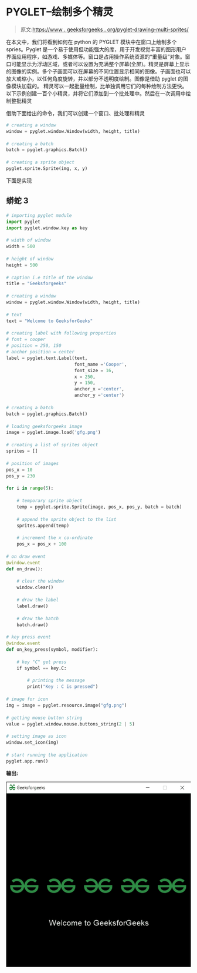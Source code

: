 # PYGLET–绘制多个精灵

> 原文:[https://www . geeksforgeeks . org/pyglet-drawing-multi-sprites/](https://www.geeksforgeeks.org/pyglet-drawing-multiple-sprites/)

在本文中，我们将看到如何在 python 的 PYGLET 模块中在窗口上绘制多个 spries。Pyglet 是一个易于使用但功能强大的库，用于开发视觉丰富的图形用户界面应用程序，如游戏、多媒体等。窗口是占用操作系统资源的“重量级”对象。窗口可能显示为浮动区域，或者可以设置为充满整个屏幕(全屏)。精灵是屏幕上显示的图像的实例。多个子画面可以在屏幕的不同位置显示相同的图像。子画面也可以放大或缩小，以任何角度旋转，并以部分不透明度绘制。图像是借助 pyglet 的图像模块加载的。
精灵可以一起批量绘制，比单独调用它们的每种绘制方法更快。以下示例创建一百个小精灵，并将它们添加到一个批处理中。然后在一次调用中绘制整批精灵

借助下面给出的命令，我们可以创建一个窗口、批处理和精灵

```py
# creating a window
window = pyglet.window.Window(width, height, title)

# creating a batch 
batch = pyglet.graphics.Batch()

# creating a sprite object
pyglet.sprite.Sprite(img, x, y)
```

下面是实现

## 蟒蛇 3

```py
# importing pyglet module
import pyglet
import pyglet.window.key as key

# width of window
width = 500

# height of window
height = 500

# caption i.e title of the window
title = "Geeksforgeeks"

# creating a window
window = pyglet.window.Window(width, height, title)

# text 
text = "Welcome to GeeksforGeeks"

# creating label with following properties
# font = cooper
# position = 250, 150
# anchor position = center
label = pyglet.text.Label(text,
                          font_name ='Cooper',
                          font_size = 16,
                          x = 250, 
                          y = 150,
                          anchor_x ='center', 
                          anchor_y ='center')

# creating a batch
batch = pyglet.graphics.Batch()

# loading geeksforgeeks image
image = pyglet.image.load('gfg.png')

# creating a list of sprites object
sprites = []

# position of images
pos_x = 10
pos_y = 230

for i in range(5):

    # temporary sprite object
    temp = pyglet.sprite.Sprite(image, pos_x, pos_y, batch = batch)

    # append the sprite object to the list
    sprites.append(temp)

    # increment the x co-ordinate
    pos_x = pos_x + 100

# on draw event
@window.event
def on_draw():

    # clear the window
    window.clear()

    # draw the label
    label.draw()

    # draw the batch
    batch.draw()

# key press event    
@window.event
def on_key_press(symbol, modifier):

    # key "C" get press
    if symbol == key.C:

        # printing the message
        print("Key : C is pressed")

# image for icon
img = image = pyglet.resource.image("gfg.png")

# getting mouse button string
value = pyglet.window.mouse.buttons_string(2 | 5)

# setting image as icon
window.set_icon(img)

# start running the application
pyglet.app.run()
```

**输出:**

![](img/4bbfd05a127424a4c93b1b8a35856d79.png)